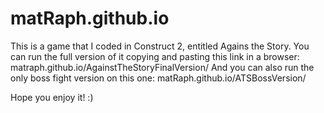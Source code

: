 # matRaph.github.io
This is a game that I coded in Construct 2, entitled Agains the Story.
You can run the full version of it copying and pasting this link in a browser: matraph.github.io/AgainstTheStoryFinalVersion/
And you can also run the only boss fight version on this one: matRaph.github.io/ATSBossVersion/

Hope you enjoy it! :)
